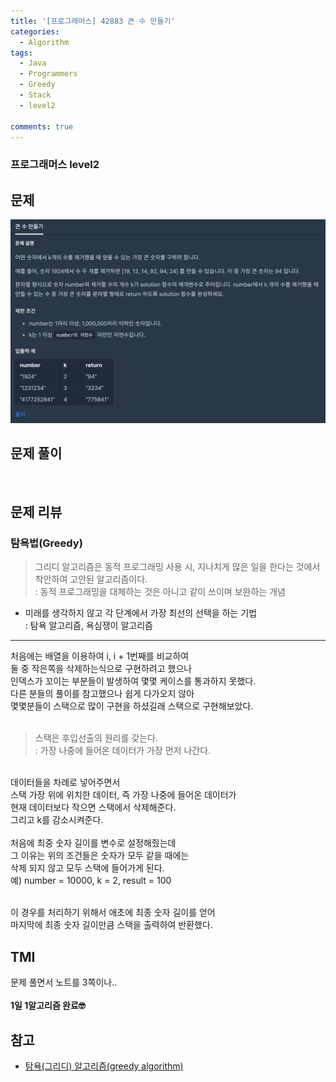 ```yaml
---
title: '[프로그래머스] 42883 큰 수 만들기'
categories:
  - Algorithm
tags:
  - Java
  - Programmers
  - Greedy
  - Stack
  - level2

comments: true 
---
```

### 프로그래머스 level2

## 문제
 <a href="/assets/images/P42883.png"><img src="/assets/images/P42883.png"></a>
 <br/>

## 문제 풀이
<script src="https://gist.github.com/kyeahen/95173dae5694a49c249c69fd2f9f3ae6.js"></script>
<br/>

## 문제 리뷰

### 탐욕법(Greedy)

> 그리디 알고리즘은 동적 프로그래밍 사용 시, 지나치게 많은 일을 한다는 것에서 착안하여 고안된 알고리즘이다. <br>
> : 동적 프로그래밍을 대체하는 것은 아니고 같이 쓰이며 보완하는 개념 <br>

- 미래를 생각하지 않고 각 단계에서 가장 최선의 선택을 하는 기법 <br>
: 탐욕 알고리즘, 욕심쟁이 알고리즘 <br>

---

처음에는 배열을 이용하여 i, i + 1번째를 비교하여 <br>
둘 중 작은쪽을 삭제하는식으로 구현하려고 했으나 <br>
인덱스가 꼬이는 부분들이 발생하여 몇몇 케이스를 통과하지 못했다. <br>
다른 분들의 풀이를 참고했으나 쉽게 다가오지 않아 <br>
몇몇분들이 스택으로 많이 구현을 하셨길래 스택으로 구현해보았다. <br>
<br>
> 스택은 후입선출의 원리를 갖는다. <br>
> : 가장 나중에 들어온 데이터가 가장 먼저 나간다. <br>
<br>
데이터들을 차례로 넣어주면서 <br>
스택 가장 위에 위치한 데이터, 즉 가장 나중에 들어온 데이터가 <br>
현재 데이터보다 작으면 스택에서 삭제해준다. <br>
그리고 k를 감소시켜준다. <br>
<br>
처음에 최중 숫자 길이를 변수로 설정해줬는데<br>
그 이유는 위의 조건들은 숫자가 모두 같을 때에는<br>
삭제 되지 않고 모두 스택에 들어가게 된다. <br>
예) number = 10000, k = 2, result = 100 <br>
 <br/>

이 경우를 처리하기 위해서 애초에 최종 숫자 길이를 얻어 <br>
마지막에 최종 숫자 길이만큼 스택을 출력하여 반환했다. <br>

## TMI

문제 풀면서 노트를 3쪽이나..<br>
<br/>
**1일 1알고리즘 완료🤓**

## 참고

- <a href = "https://www.zerocho.com/category/Algorithm/post/584ba5c9580277001862f188"> 탐욕(그리디) 알고리즘(greedy algorithm)</a>

